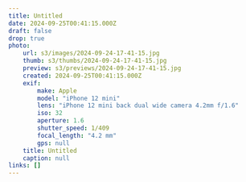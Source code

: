 ```yaml
---
title: Untitled
date: 2024-09-25T00:41:15.000Z
draft: false
drop: true
photo:
    url: s3/images/2024-09-24-17-41-15.jpg
    thumb: s3/thumbs/2024-09-24-17-41-15.jpg
    preview: s3/previews/2024-09-24-17-41-15.jpg
    created: 2024-09-25T00:41:15.000Z
    exif:
        make: Apple
        model: "iPhone 12 mini"
        lens: "iPhone 12 mini back dual wide camera 4.2mm f/1.6"
        iso: 32
        aperture: 1.6
        shutter_speed: 1/409
        focal_length: "4.2 mm"
        gps: null
    title: Untitled
    caption: null
links: []
---
```

